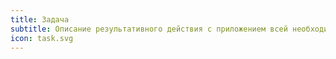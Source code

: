 ```yaml
---
title: Задача
subtitle: Описание результативного действия с приложением всей необходимой для его совершения информации.
icon: task.svg
---
```

